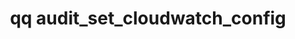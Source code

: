 ---
category: audit
command: audit_set_cloudwatch_config
keywords: qq, qq_cli, audit_set_cloudwatch_config
optional_options:
- alternate:
  - -e
  help: Enable audit log.
  name: --enable
  required: false
- alternate:
  - -d
  help: Disable audit log.
  name: --disable
  required: false
- alternate:
  - --log-group-name
  help: The group name in CloudWatch Logs to send logs to.
  name: -l
  required: false
- alternate:
  - --region
  help: The AWS region to send logs to.
  name: -r
  required: false
permalink: /qq-cli-command-guide/audit/audit_set_cloudwatch_config.html
positional_options: []
sidebar: qq_cli_command_reference_sidebar
summary: This section explains how to use the <code>qq audit_set_cloudwatch_config</code>
  command.
synopsis: Change audit CloudWatch configuration
title: qq audit_set_cloudwatch_config
usage: qq audit_set_cloudwatch_config [-h] [--enable | --disable] [-l LOG_GROUP_NAME]
  [-r REGION]

---